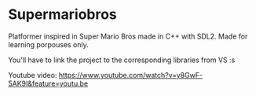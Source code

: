 # Supermariobros
Platformer inspired in Super Mario Bros made in C++ with SDL2. Made for learning porpouses only.

You'll have to link the project to the corresponding libraries from VS :s

Youtube video: https://www.youtube.com/watch?v=y8GwF-5AK9I&feature=youtu.be
